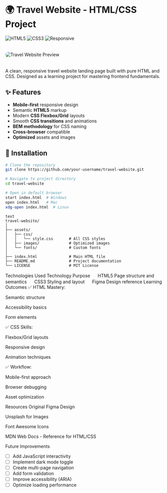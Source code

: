 # 🌍 Travel Website - HTML/CSS Project

![HTML5](https://img.shields.io/badge/HTML5-E34F26?style=for-the-badge&logo=html5&logoColor=white)
![CSS3](https://img.shields.io/badge/CSS3-1572B6?style=for-the-badge&logo=css3&logoColor=white)
![Responsive](https://img.shields.io/badge/Responsive-Yes-brightgreen?style=for-the-badge)

<img src="assets/images/preview.jpg" alt="Travel Website Preview" style="border-radius: 8px; max-width: 100%; height: auto; margin: 20px 0;">

A clean, responsive travel website landing page built with pure HTML and CSS. Designed as a learning project for mastering frontend fundamentals.

## ✨ Features

- **Mobile-first** responsive design
- Semantic **HTML5** markup
- Modern **CSS Flexbox/Grid** layouts
- Smooth **CSS transitions** and animations
- **BEM methodology** for CSS naming
- **Cross-browser** compatible
- **Optimized** assets and images

## 🚀 Installation

```bash
# Clone the repository
git clone https://github.com/your-username/travel-website.git

# Navigate to project directory
cd travel-website

# Open in default browser
start index.html  # Windows
open index.html   # Mac
xdg-open index.html  # Linux
```
```Project Structure
text
travel-website/
│
├── assets/
│   ├── css/
│   │   └── style.css       # All CSS styles
│   ├── images/             # Optimized images
│   └── fonts/              # Custom fonts
│
├── index.html              # Main HTML file
├── README.md               # Project documentation
└── LICENSE                 # MIT License
```

Technologies Used
Technology	Purpose
<img src="https://cdn.jsdelivr.net/gh/devicons/devicon/icons/html5/html5-original.svg" width="16" height="16"/> HTML5	Page structure and semantics
<img src="https://cdn.jsdelivr.net/gh/devicons/devicon/icons/css3/css3-original.svg" width="16" height="16"/> CSS3	Styling and layout
<img src="https://cdn.jsdelivr.net/gh/devicons/devicon/icons/figma/figma-original.svg" width="16" height="16"/> Figma	Design reference
Learning Outcomes
✅ HTML Mastery:

Semantic structure

Accessibility basics

Form elements

✅ CSS Skills:

Flexbox/Grid layouts

Responsive design

Animation techniques

✅ Workflow:

Mobile-first approach

Browser debugging

Asset optimization

Resources
Original Figma Design

Unsplash for Images

Font Awesome Icons

MDN Web Docs - Reference for HTML/CSS

Future Improvements

- [ ] Add JavaScript interactivity
- [ ] Implement dark mode toggle
- [ ] Create multi-page navigation
- [ ] Add form validation
- [ ] Improve accessibility (ARIA)
- [ ] Optimize loading performance
